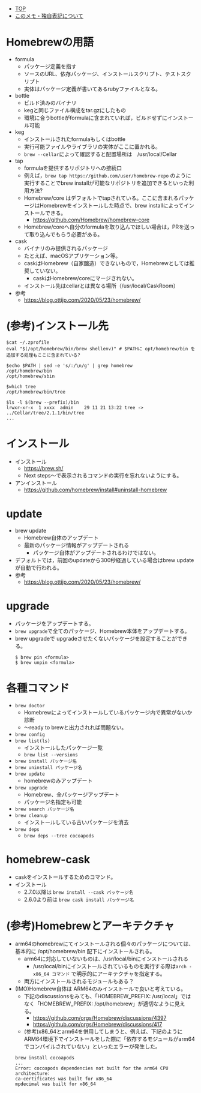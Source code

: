 - [TOP](./README.md)
- [このメモ・独自表記について](../README.md)


# Homebrewの用語
* formula
    * パッケージ定義を指す
    * ソースのURL、依存パッケージ、インストールスクリプト、テストスクリプト
    * 実体はパッケージ定義が書いてあるrubyファイルとなる。
* bottle
    * ビルド済みのバイナリ
    * kegと同じファイル構成をtar.gzにしたもの
    * 環境に合うbottleがformulaに含まれていれば，ビルドせずにインストール可能
* keg
    * インストールされたformulaもしくはbottle
    * 実行可能ファイルやライブラリの実体がここに置かれる。
    * `brew --cellar`によって確認すると配置場所は　/usr/local/Cellar
* tap
    * formulaを提供するリポジトリへの接続口
    * 例えば，`brew tap https://github.com/user/homebrew-repo` のように実行することでbrew installが可能なリポジトリを追加できるといった利用方法?
    * Homebrew/core はデフォルトでtapされている。ここに含まれるパッケージはHomebrewをインストールした時点で、brew installによってインストールできる。
        * https://github.com/Homebrew/homebrew-core
    * Homebrew/coreへ自分のformulaを取り込んでほしい場合は，PRを送って取り込んでもらう必要がある。
* cask
    * バイナリのみ提供されるパッケージ
    * たとえば、macOSアプリケーション等。
    * caskはHomebrew（自家醸造）できないもので，Homebrewとしては推奨していない。
        * caskはHomebrew/coreにマージされない。
    * インストール先はcellarとは異なる場所（/usr/local/CaskRoom）
* 参考
    * https://blog.ottijp.com/2020/05/23/homebrew/


# (参考)インストール先
```
$cat ~/.zprofile
eval "$(/opt/homebrew/bin/brew shellenv)" # $PATHに opt/homebrew/bin を追加する処理もここに含まれている?

$echo $PATH | sed -e 's/:/\n/g' | grep homebrew
/opt/homebrew/bin
/opt/homebrew/sbin

$which tree
/opt/homebrew/bin/tree

$ls -l $(brew --prefix)/bin
lrwxr-xr-x  1 xxxx  admin    29 11 21 13:22 tree -> ../Cellar/tree/2.1.1/bin/tree
...
```

# インストール
* インストール
    * https://brew.sh/
    * Next steps〜で表示されるコマンドの実行を忘れないようにする。
* アンインストール
    * https://github.com/homebrew/install#uninstall-homebrew

# update
* brew update
    * Homebrew自体のアップデート
    * 最新のパッケージ情報がアップデートされる
        * パッケージ自体がアップデートされるわけではない。
* デフォルトでは，前回のupdateから300秒経過している場合はbrew updateが自動で行われる。
* 参考
    * https://blog.ottijp.com/2020/05/23/homebrew/

# upgrade
* パッケージをアップデートする。
* `brew upgrade`で全てのパッケージ、Homebrew本体をアップデートする。
* brew upgradeで upgradeさせたくないパッケージを設定することができる。
    ```
    $ brew pin <formula>
    $ brew unpin <formula>
    ```

# 各種コマンド
* `brew doctor`
    * Homebrewによってインストールしているパッケージ内で異常がないか診断
    * 〜ready to brewと出力されれば問題ない。
* `brew config`
* `brew list(ls)`
    * インストールしたパッケージ一覧
    * `brew list --versions`
* `brew install パッケージ名`
* `brew uninstall パッケージ名`
* `brew update`
    * homebrewのみアップデート
* `brew upgrade`
    * Homebrew、全パッケージアップデート
    * パッケージ名指定も可能
* `brew search パッケージ名`
* `brew cleanup`
    * インストールしている古いパッケージを消去
* `brew deps`
    * `brew deps --tree cocoapods`

# homebrew-cask  
* caskをインストールするためのコマンド。  
* インストール
    * 2.7.0以降は `brew install --cask パッケージ名`
    * 2.6.0より前は `brew cask install パッケージ名`


# (参考)Homebrewとアーキテクチャ
* arm64のhomebrewにてインストールされる個々のパッケージについては、基本的に /opt/homebrew/bin 配下にインストールされる。
    * arm64に対応していないものは、/usr/local/binにインストールされる
        * /usr/local/binにインストールされているものを実行する際は`arch -x86_64 コマンド` で明示的にアーキテクチャを指定する。
    * 両方にインストールされるモジュールもある？
* (IMO)Homebrew自体は ARM64のみインストールで良いと考えている。
    * 下記のdiscussionsをみても、「HOMEBREW_PREFIX: /usr/local」ではなく「HOMEBREW_PREFIX: /opt/homebrew」が適切なように見える。
        * https://github.com/orgs/Homebrew/discussions/4397
        * https://github.com/orgs/Homebrew/discussions/417
    * (参考)x86_64とarm64を併用してしまうと、例えば、下記のようにARM64環境下でインストールをした際に「依存するモジュールがarm64でコンパイルされていない」といったエラーが発生した。
    ```
    brew install cocoapods
    ...
    Error: cocoapods dependencies not built for the arm64 CPU architecture:
    ca-certificates was built for x86_64
    mpdecimal was built for x86_64
    ```

